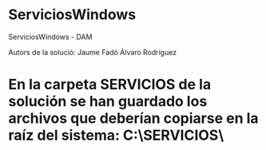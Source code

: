 # ServiciosWindows
ServiciosWindows - DAM

Autors de la solució: 
  Jaume Fadó
  Álvaro Rodríguez
  
# En la carpeta SERVICIOS de la solución se han guardado los archivos que deberían copiarse en la raíz del sistema: C:\SERVICIOS\